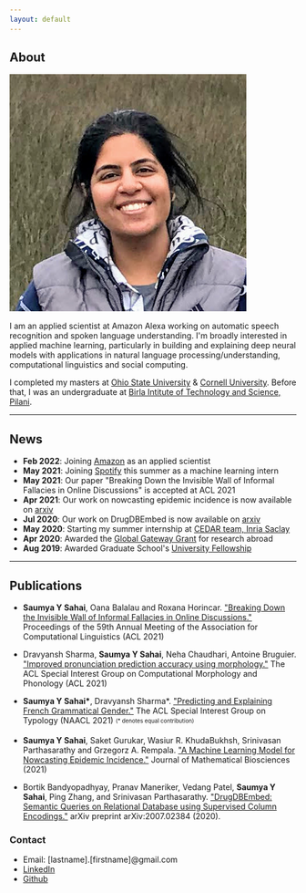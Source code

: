 ```yaml
---
layout: default
---
```


## About

<img class="profile-picture" src="photo2.jpeg">

I am an applied scientist at Amazon Alexa working on automatic speech recognition and spoken language understanding. I'm broadly interested in applied machine learning, particularly in building and explaining deep neural models with applications in natural language processing/understanding, computational linguistics and social computing.

I completed my masters at [Ohio State University](https://www.osu.edu/) & [Cornell University](https://www.cornell.edu/). Before that, I was an undergraduate at [Birla Intitute of Technology and Science, Pilani](https://www.bits-pilani.ac.in/).

---

## News

* **Feb 2022**: Joining [Amazon](https://www.amazon.science/) as an applied scientist
* **May 2021**: Joining [Spotify](https://www.spotify.com/) this summer as a machine learning intern
* **May 2021**: Our paper "Breaking Down the Invisible Wall of Informal Fallacies in Online Discussions" is accepted at ACL 2021
* **Apr 2021**: Our work on nowcasting epidemic incidence is now available on [arxiv](https://arxiv.org/pdf/2104.02174.pdf)
* **Jul 2020**: Our work on DrugDBEmbed is now available on [arxiv](https://arxiv.org/pdf/2007.02384.pdf)
* **May 2020**: Starting my summer internship at [CEDAR team, Inria Saclay](https://team.inria.fr/cedar/)
* **Apr 2020**: Awarded the [Global Gateway Grant](https://cgs.osu.edu/funding-opportunities/global-gateway-grant/) for research abroad
* **Aug 2019**: Awarded Graduate School's [University Fellowship](https://gradsch.osu.edu/pursuing-your-degree/graduate-fellows/university-fellowship)


---

## Publications

* **Saumya Y Sahai**, Oana Balalau and Roxana Horincar. ["Breaking Down the Invisible Wall of Informal Fallacies in Online Discussions."](https://aclanthology.org/2021.acl-long.53.pdf) Proceedings of the 59th Annual Meeting of the Association for Computational Linguistics (ACL 2021)

* Dravyansh Sharma, **Saumya Y Sahai**, Neha Chaudhari, Antoine Bruguier. ["Improved pronunciation prediction accuracy using morphology."](https://aclanthology.org/2021.sigmorphon-1.24.pdf) The ACL Special Interest Group on Computational Morphology and Phonology (ACL 2021)

* **Saumya Y Sahai\***, Dravyansh Sharma*. ["Predicting and Explaining French Grammatical Gender."](https://www.aclweb.org/anthology/2021.sigtyp-1.9.pdf) The ACL Special Interest Group on Typology (NAACL 2021) <sub><sup> (\* denotes equal contribution) </sup></sub>

* **Saumya Y Sahai**, Saket Gurukar, Wasiur R. KhudaBukhsh, Srinivasan Parthasarathy and Grzegorz A. Rempala. ["A Machine Learning Model for Nowcasting Epidemic
Incidence."](https://arxiv.org/pdf/2104.02174.pdf) Journal of Mathematical Biosciences (2021)<!--arXiv preprint arXiv:2104.02174 (2021)-->

* Bortik Bandyopadhyay, Pranav Maneriker, Vedang Patel, **Saumya Y Sahai**, Ping Zhang, and Srinivasan Parthasarathy. ["DrugDBEmbed: Semantic Queries on Relational Database using Supervised Column Encodings."](https://arxiv.org/pdf/2007.02384.pdf) arXiv preprint arXiv:2007.02384 (2020).

<!-- * Samuel Whitehead, Troy Shirangi, Theodore Lindsay, **Saumya Sahai**, Erica Ehrhardt, Tsevi Beatus, Nilay Yapici, Michael Dickinson, David Stern, and Itai Cohen. ["Uncovering the Neural Basis of Flight Control in Fruit Flies."](https://ui.adsabs.harvard.edu/abs/2018APS..MARS06008W/abstract)  March Meeting 2018, American Physical Society. -->

<!-- * **Sahai, Saumya**, Samuel Whitehead, Esther Tsyngauz, Itai Cohen,  Nilay Yapici. ["Quantitative analysis of *Drosophila* foraging and ingestion behaviors"](). (In preparation) -->

### Contact

* Email: [lastname].[firstname]@gmail.com
* [LinkedIn](https://www.linkedin.com/in/saumyasahai/)
* [Github](https://github.com/sahaisaumya/)
